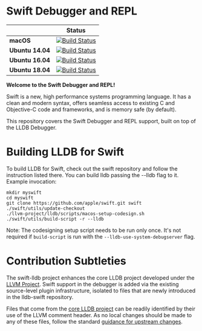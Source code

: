 
# Swift Debugger and REPL

|| **Status** |
|---|---|
|**macOS**         |[![Build Status](https://ci.swift.org/job/oss-lldb-incremental-osx-cmake/badge/icon)](https://ci.swift.org/job/oss-lldb-incremental-osx)|
|**Ubuntu 14.04** |[![Build Status](https://ci.swift.org/job/oss-lldb-incremental-linux-ubuntu-14_04/badge/icon)](https://ci.swift.org/job/oss-lldb-incremental-linux-ubuntu-14_04)|
|**Ubuntu 16.04** |[![Build Status](https://ci.swift.org/job/oss-lldb-incremental-linux-ubuntu-16_04/badge/icon)](https://ci.swift.org/job/oss-lldb-incremental-linux-ubuntu-16_04)|
|**Ubuntu 18.04** |[![Build Status](https://ci.swift.org/job/oss-lldb-incremental-linux-ubuntu-18_04/badge/icon)](https://ci.swift.org/job/oss-lldb-incremental-linux-ubuntu-18_04)|

**Welcome to the Swift Debugger and REPL!**

Swift is a new, high performance systems programming language.  It has a clean
and modern syntax, offers seamless access to existing C and Objective-C
code and frameworks, and is memory safe (by default).

This repository covers the Swift Debugger and REPL support, built on
top of the LLDB Debugger.

# Building LLDB for Swift

To build LLDB for Swift, check out the swift repository and follow
the instruction listed there. You can build lldb passing the --lldb
flag to it. Example invocation:

```
mkdir myswift
cd myswift
git clone https://github.com/apple/swift.git swift
./swift/utils/update-checkout
./llvm-project/lldb/scripts/macos-setup-codesign.sh
./swift/utils/build-script -r --lldb
```

Note: The codesigning setup script needs to be run only once. It's not required
if `build-script` is run with the `--lldb-use-system-debugserver` flag.

# Contribution Subtleties

The swift-lldb project enhances the core LLDB project developed under
the [LLVM Project][llvm]. Swift support in the debugger is added via
the existing source-level plugin infrastructure, isolated to files that
are newly introduced in the lldb-swift repository.

Files that come from the [core LLDB project][lldb] can be readily
identified by their use of the LLVM comment header.  As no local
changes should be made to any of these files, follow the standard
[guidance for upstream changes][upstream].

[lldb]: http://lldb.llvm.org "LLDB debugger"
[llvm]: http://llvm.org "The LLVM Project"
[upstream]: http://swift.org/contributing/#llvm-and-swift "Upstream LLVM changes"
